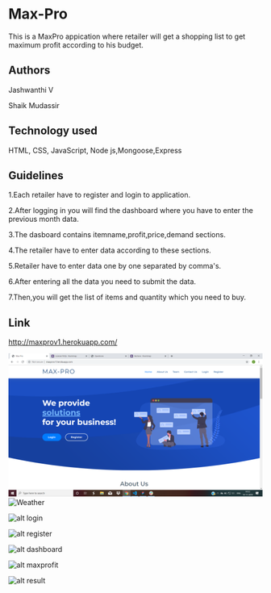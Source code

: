 # Max-Pro
This is a MaxPro appication where retailer will get a shopping list to get maximum profit according to his budget.

## Authors
Jashwanthi V 

Shaik Mudassir

## Technology used
HTML, CSS, JavaScript, Node js,Mongoose,Express

## Guidelines
1.Each retailer have to register and login to application.   

2.After logging in you will find the dashboard where you have to enter the previous month data.

3.The dasboard contains itemname,profit,price,demand sections.

4.The retailer have to enter data according to these sections.

5.Retailer have to enter data one by one separated by comma's.

6.After entering all the data you need to submit the data.

7.Then,you will get the list of items and quantity which you need to buy.

## Link
http://maxprov1.herokuapp.com/


![home](images/home.png)
![Weather](images/weather.PNG)


![alt login](https://github.com/shaik80/Max-Pro/blob/Jashwanthi/images/login.PNG)


![alt register](https://github.com/shaik80/Max-Pro/blob/Jashwanthi/images/register.PNG)


![alt dashboard](https://github.com/shaik80/Max-Pro/blob/Jashwanthi/images/dashboard.PNG)


![alt maxprofit](https://github.com/shaik80/Max-Pro/blob/Jashwanthi/images/maxprofit.PNG)


![alt result](https://github.com/shaik80/Max-Pro/blob/Jashwanthi/images/result.PNG)

